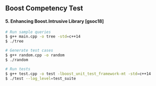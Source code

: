 ## Boost Competency Test
#### 5\. Enhancing Boost.Intrusive Library \[gsoc18\]

``` bash
# Run sample queries
$ g++ main.cpp -o tree -std=c++14
$ ./tree

# Generate test cases
$ g++ random.cpp -o random
$ ./random

# Run tests
$ g++ test.cpp -o test -lboost_unit_test_framework-mt -std=c++14
$ ./test --log_level=test_suite
```

